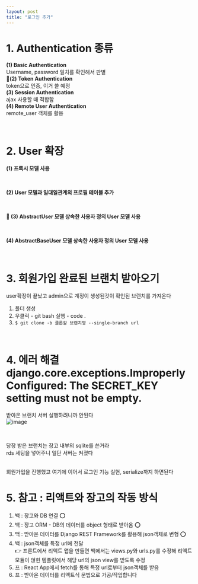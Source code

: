 ```yaml
---
layout: post
title: "로그인 추가"
---
```


# 1. Authentication 종류
<b>(1) Basic Authentication</b>  
Username, password 일치를 확인해서 판별  
<b>📌(2) Token Authentication</b>  
token으로 인증, 이거 쓸 예정  
<b>(3) Session Authentication</b>  
ajax 사용할 때 적합함  
<b>(4) Remote User Authentication</b>  
remote_user 객체를 활용  

<br>

# 2. User 확장
<b>(1) 프록시 모델 사용</b>  

<br>

<b>(2) User 모델과 일대일관계의 프로필 테이블 추가</b>  

<br>

<b> 📌 (3) AbstractUser 모델 상속한 사용자 정의 User 모델 사용</b>  

<br>

<b>(4) AbstractBaseUser 모델 상속한 사용자 정의 User 모델 사용</b>  

<br>

# 3. 회원가입 완료된 브랜치 받아오기
user확장이 끝났고 admin으로 계정이 생성된것이 확인된 브랜치를 가져온다  
1. 폴더 생성
2. 우클릭 - git bash 실행 - code .
3. `$ git clone -b 클론할 브랜치명 --single-branch url`  

<br>

# 4. 에러 해결 django.core.exceptions.ImproperlyConfigured: The SECRET_KEY setting must not be empty.
받아온 브랜치 서버 실행하려니까 안된다  
![image](https://user-images.githubusercontent.com/86642180/183142941-2d1a9305-c897-4676-a29d-b5e99a5d9ae1.png)  

<br>

당장 받은 브랜치는 장고 내부의 sqlite를 쓴거라  
rds 세팅을 넣어주니 일단 서버는 켜졌다  

<br>
회원가입을 진행했고 여기에 이어서 로그인 기능 실현, serialize까지 하면된다  

<br>

# 5. 참고 : 리액트와 장고의 작동 방식
1. 백 : 장고와 DB 연결 ⭕  
2. 백 : 장고 ORM - DB의 데이터를 object 형태로 받아옴 ⭕  
3. 백 : 받아온 데이터를 Django REST Framework를 활용해 json객체로 변형 ⭕  
4. 백 : json객체를 특정 url에 전달  
👉 프론트에서 리액트 앱을 만들면 백에서는 views.py와 urls.py를 수정해 리액트 모듈이 얹힌 템플릿에서 해당 url의 json view를 받도록 수정  
5. 프 : React App에서 fetch를 통해 특정 url로부터 json객체를 받음  
6. 프 : 받아온 데이터를 리액트식 문법으로 가공/작업합니다  
